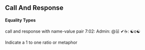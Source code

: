 ## Call And Response

#### Equality Types
call and response with name-value pair 
7:02: Admin: @☱ ✔☕: ☯o☯

Indicate a 1 to one ratio or metaphor


